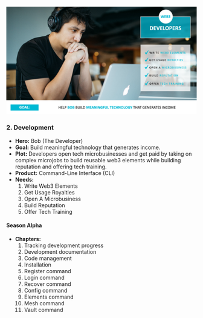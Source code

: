 ![bob](../../assets/bob.png)

### 2. Development

* **Hero:** Bob (The Developer)
* **Goal:** Build meaningful technology that generates income.
* **Plot:** Developers open tech microbusinesses and get paid by taking on complex microjobs to build reusable web3 elements while building reputation and offering tech training.
* **Product:** Command-Line Interface (CLI)
* **Needs:**
  1. Write Web3 Elements
  2. Get Usage Royalties
  3. Open A Microbusiness
  4. Build Reputation
  5. Offer Tech Training

#### Season Alpha
  * **Chapters:**
    1. Tracking development progress
    2. Development documentation
    3. Code management
    4. Installation
    5. Register command
    6. Login command
    7. Recover command
    8. Config command
    9. Elements command
    10. Mesh command
    11. Vault command
